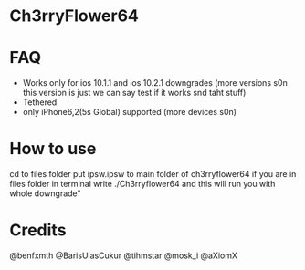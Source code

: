 # Ch3rryFlower64



# FAQ
- Works only for ios 10.1.1 and ios 10.2.1 downgrades (more versions s0n this version is just we can say test if it works snd taht stuff)
- Tethered
- only iPhone6,2(5s Global) supported (more devices s0n)


# How to use
cd to files folder
put ipsw.ipsw to main folder of ch3rryflower64
if you are in files folder in terminal write ./Ch3rryflower64 and this will run you with whole downgrade"

# Credits 
@benfxmth 
@BarisUlasCukur
@tihmstar 
@mosk_i
@aXiomX


